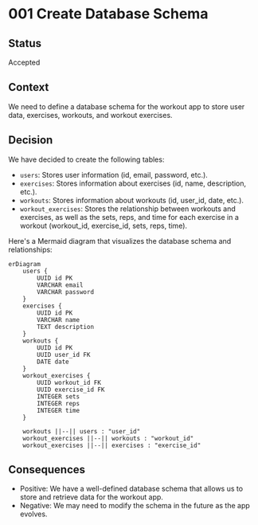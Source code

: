 # 001 Create Database Schema

## Status

Accepted

## Context

We need to define a database schema for the workout app to store user data, exercises, workouts, and workout exercises.

## Decision

We have decided to create the following tables:

*   `users`: Stores user information (id, email, password, etc.).
*   `exercises`: Stores information about exercises (id, name, description, etc.).
*   `workouts`: Stores information about workouts (id, user_id, date, etc.).
*   `workout_exercises`: Stores the relationship between workouts and exercises, as well as the sets, reps, and time for each exercise in a workout (workout_id, exercise_id, sets, reps, time).

Here's a Mermaid diagram that visualizes the database schema and relationships:

```mermaid
erDiagram
    users {
        UUID id PK
        VARCHAR email
        VARCHAR password
    }
    exercises {
        UUID id PK
        VARCHAR name
        TEXT description
    }
    workouts {
        UUID id PK
        UUID user_id FK
        DATE date
    }
    workout_exercises {
        UUID workout_id FK
        UUID exercise_id FK
        INTEGER sets
        INTEGER reps
        INTEGER time
    }

    workouts ||--|| users : "user_id"
    workout_exercises ||--|| workouts : "workout_id"
    workout_exercises ||--|| exercises : "exercise_id"
```

## Consequences

*   Positive: We have a well-defined database schema that allows us to store and retrieve data for the workout app.
*   Negative: We may need to modify the schema in the future as the app evolves.
